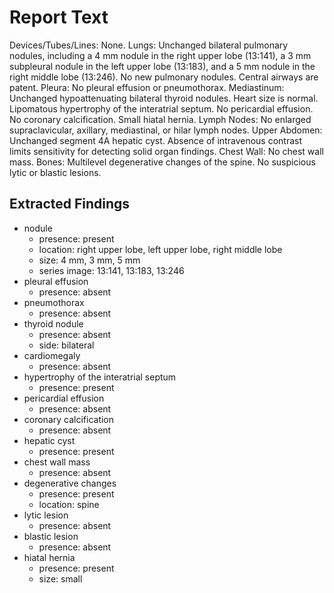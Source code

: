 # Report Text

Devices/Tubes/Lines: None.
Lungs: Unchanged bilateral pulmonary nodules, including a 4 mm nodule in the right upper lobe (13:141), a 3 mm subpleural nodule in the left upper lobe (13:183), and a 5 mm nodule in the right middle lobe (13:246). No new pulmonary nodules. Central airways are patent.
Pleura: No pleural effusion or pneumothorax.
Mediastinum: Unchanged hypoattenuating bilateral thyroid nodules. Heart size is normal. Lipomatous hypertrophy of the interatrial septum. No pericardial effusion. No coronary calcification. Small hiatal hernia.
Lymph Nodes: No enlarged supraclavicular, axillary, mediastinal, or hilar lymph nodes.
Upper Abdomen: Unchanged segment 4A hepatic cyst. Absence of intravenous contrast limits sensitivity for detecting solid organ findings.
Chest Wall: No chest wall mass.
Bones: Multilevel degenerative changes of the spine. No suspicious lytic or blastic lesions.

## Extracted Findings

- nodule
  - presence: present
  - location: right upper lobe, left upper lobe, right middle lobe
  - size: 4 mm, 3 mm, 5 mm
  - series image: 13:141, 13:183, 13:246
- pleural effusion
  - presence: absent
- pneumothorax
  - presence: absent
- thyroid nodule
  - presence: absent
  - side: bilateral
- cardiomegaly
  - presence: absent
- hypertrophy of the interatrial septum
  - presence: present
- pericardial effusion
  - presence: absent
- coronary calcification
  - presence: absent
- hepatic cyst
  - presence: present
- chest wall mass
  - presence: absent
- degenerative changes
  - presence: present
  - location: spine
- lytic lesion
  - presence: absent
- blastic lesion
  - presence: absent
- hiatal hernia
  - presence: present
  - size: small
  